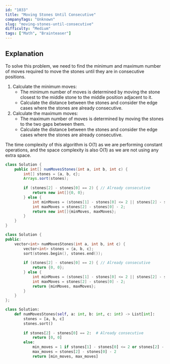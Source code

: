 ```yaml
---
id: "1033"
title: "Moving Stones Until Consecutive"
companyTags: "Unknown"
slug: "moving-stones-until-consecutive"
difficulty: "Medium"
tags: ["Math", "Brainteaser"]
---
```


## Explanation
To solve this problem, we need to find the minimum and maximum number of moves required to move the stones until they are in consecutive positions. 
1. Calculate the minimum moves:
   - The minimum number of moves is determined by moving the stone closest to the middle stone to the middle position adjacent to it.
   - Calculate the distance between the stones and consider the edge cases where the stones are already consecutive.
2. Calculate the maximum moves:
   - The maximum number of moves is determined by moving the stones to the two gaps between them.
   - Calculate the distance between the stones and consider the edge cases where the stones are already consecutive.

The time complexity of this algorithm is O(1) as we are performing constant operations, and the space complexity is also O(1) as we are not using any extra space.
```java
class Solution {
    public int[] numMovesStones(int a, int b, int c) {
        int[] stones = {a, b, c};
        Arrays.sort(stones);
        
        if (stones[2] - stones[0] == 2) { // Already consecutive
            return new int[]{0, 0};
        } else {
            int minMoves = (stones[1] - stones[0] <= 2 || stones[2] - stones[1] <= 2) ? 1 : 2;
            int maxMoves = stones[2] - stones[0] - 2;
            return new int[]{minMoves, maxMoves};
        }
    }
}
```

```cpp
class Solution {
public:
    vector<int> numMovesStones(int a, int b, int c) {
        vector<int> stones = {a, b, c};
        sort(stones.begin(), stones.end());
        
        if (stones[2] - stones[0] == 2) { // Already consecutive
            return {0, 0};
        } else {
            int minMoves = (stones[1] - stones[0] <= 2 || stones[2] - stones[1] <= 2) ? 1 : 2;
            int maxMoves = stones[2] - stones[0] - 2;
            return {minMoves, maxMoves};
        }
    }
};
```

```python
class Solution:
    def numMovesStones(self, a: int, b: int, c: int) -> List[int]:
        stones = [a, b, c]
        stones.sort()
        
        if stones[2] - stones[0] == 2:  # Already consecutive
            return [0, 0]
        else:
            min_moves = 1 if stones[1] - stones[0] <= 2 or stones[2] - stones[1] <= 2 else 2
            max_moves = stones[2] - stones[0] - 2
            return [min_moves, max_moves]
```